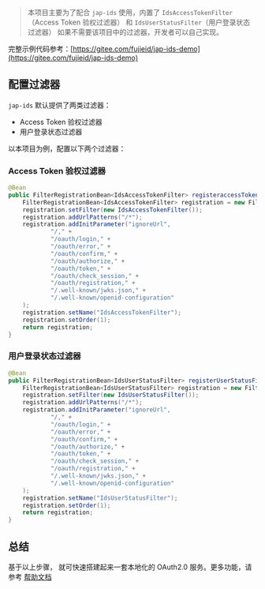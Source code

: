 > 本项目主要为了配合 `jap-ids` 使用，内置了 `IdsAccessTokenFilter`（Access Token 验权过滤器） 和 `IdsUserStatusFilter`（用户登录状态过滤器）
> 如果不需要该项目中的过滤器，开发者可以自己实现。

完整示例代码参考：[https://gitee.com/fujieid/jap-ids-demo](https://gitee.com/fujieid/jap-ids-demo)


## 配置过滤器

`jap-ids` 默认提供了两类过滤器：
- Access Token 验权过滤器
- 用户登录状态过滤器

以本项目为例，配置以下两个过滤器：

### Access Token 验权过滤器
```java
@Bean
public FilterRegistrationBean<IdsAccessTokenFilter> registeraccessTokenFilter() {
    FilterRegistrationBean<IdsAccessTokenFilter> registration = new FilterRegistrationBean<>();
    registration.setFilter(new IdsAccessTokenFilter());
    registration.addUrlPatterns("/*");
    registration.addInitParameter("ignoreUrl",
            "/," +
            "/oauth/login," +
            "/oauth/error," +
            "/oauth/confirm," +
            "/oauth/authorize," +
            "/oauth/token," +
            "/oauth/check_session," +
            "/oauth/registration," +
            "/.well-known/jwks.json," +
            "/.well-known/openid-configuration"
    );
    registration.setName("IdsAccessTokenFilter");
    registration.setOrder(1);
    return registration;
}
```

### 用户登录状态过滤器
```java
@Bean
public FilterRegistrationBean<IdsUserStatusFilter> registerUserStatusFilter() {
    FilterRegistrationBean<IdsUserStatusFilter> registration = new FilterRegistrationBean<>();
    registration.setFilter(new IdsUserStatusFilter());
    registration.addUrlPatterns("/*");
    registration.addInitParameter("ignoreUrl",
            "/," +
            "/oauth/login," +
            "/oauth/error," +
            "/oauth/confirm," +
            "/oauth/authorize," +
            "/oauth/token," +
            "/oauth/check_session," +
            "/oauth/registration," +
            "/.well-known/jwks.json," +
            "/.well-known/openid-configuration"
    );
    registration.setName("IdsUserStatusFilter");
    registration.setOrder(1);
    return registration;
}
```

## 总结

基于以上步骤， 就可快速搭建起来一套本地化的 OAuth2.0 服务。更多功能，请参考 [帮助文档](https://justauth.plus/)
